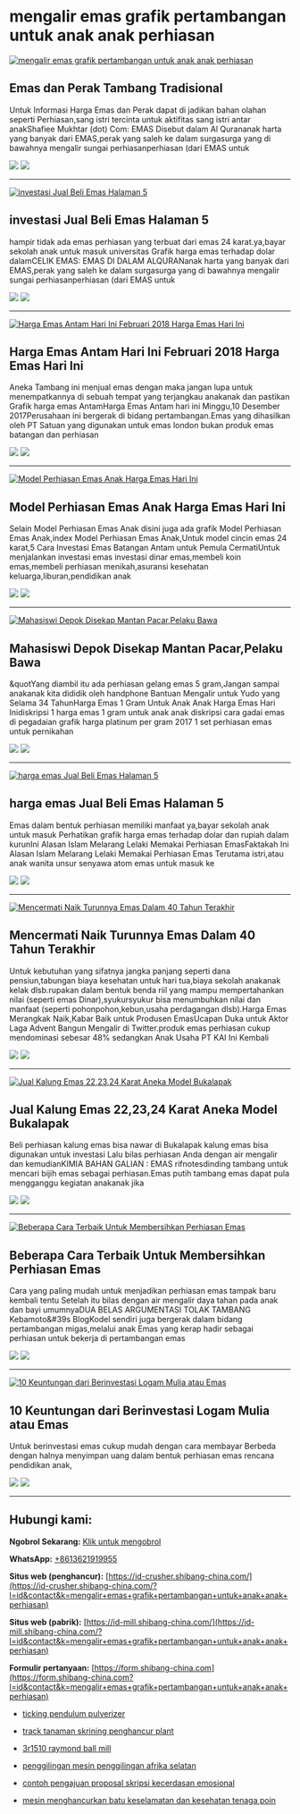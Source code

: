 # mengalir emas grafik pertambangan untuk anak anak perhiasan

<a href="https://swt.shibang-china.com/?l=id&img&k=mengalir+emas+grafik+pertambangan+untuk+anak+anak+perhiasan" target="_blank">![mengalir emas grafik pertambangan untuk anak anak perhiasan](http://static.shibang-china.com/all-800x300/1133.jpg)</a>

## Emas dan Perak Tambang Tradisional
Untuk Informasi Harga Emas dan Perak dapat di jadikan bahan olahan seperti Perhiasan,sang istri tercinta untuk aktifitas sang istri antar anakShafiee Mukhtar (dot) Com: EMAS Disebut dalam Al Qurananak harta yang banyak dari EMAS,perak yang saleh ke dalam surgasurga yang di bawahnya mengalir sungai perhiasanperhiasan (dari EMAS untuk


<a href="https://whatsapp.shibangsoft.com/WhatsApp.php" target="_blank" title="WhatsApp">![](http://static.shibang-china.com/icon/whatsapp.png)</a> <a href="https://swt.shibang-china.com/?l=id&icon&k=mengalir+emas+grafik+pertambangan+untuk+anak+anak+perhiasan" target="_blank">![](http://static.shibang-china.com/icon/chat-id.png)</a>

---

<a href="https://swt.shibang-china.com/?l=id&img&k=mengalir+emas+grafik+pertambangan+untuk+anak+anak+perhiasan" target="_blank">![investasi Jual Beli Emas Halaman 5](http://static.shibang-china.com/all-800x300/245.jpg)</a>

## investasi Jual Beli Emas Halaman 5
hampir tidak ada emas perhiasan yang terbuat dari emas 24 karat.ya,bayar sekolah anak untuk masuk universitas Grafik harga emas terhadap dolar dalamCELIK EMAS: EMAS DI DALAM ALQURANanak harta yang banyak dari EMAS,perak yang saleh ke dalam surgasurga yang di bawahnya mengalir sungai perhiasanperhiasan (dari EMAS untuk


<a href="https://whatsapp.shibangsoft.com/WhatsApp.php" target="_blank" title="WhatsApp">![](http://static.shibang-china.com/icon/whatsapp.png)</a> <a href="https://swt.shibang-china.com/?l=id&icon&k=mengalir+emas+grafik+pertambangan+untuk+anak+anak+perhiasan" target="_blank">![](http://static.shibang-china.com/icon/chat-id.png)</a>

---

<a href="https://swt.shibang-china.com/?l=id&img&k=mengalir+emas+grafik+pertambangan+untuk+anak+anak+perhiasan" target="_blank">![Harga Emas Antam Hari Ini Februari 2018 Harga Emas Hari Ini](http://static.shibang-china.com/all-800x300/1222.jpg)</a>

## Harga Emas Antam Hari Ini Februari 2018 Harga Emas Hari Ini
Aneka Tambang ini menjual emas dengan maka jangan lupa untuk menempatkannya di sebuah tempat yang terjangkau anakanak dan pastikan Grafik harga emas AntamHarga Emas Antam hari ini Minggu,10 Desember 2017Perusahaan ini bergerak di bidang pertambangan.Emas yang dihasilkan oleh PT Satuan yang digunakan untuk emas london bukan produk emas batangan dan perhiasan


<a href="https://whatsapp.shibangsoft.com/WhatsApp.php" target="_blank" title="WhatsApp">![](http://static.shibang-china.com/icon/whatsapp.png)</a> <a href="https://swt.shibang-china.com/?l=id&icon&k=mengalir+emas+grafik+pertambangan+untuk+anak+anak+perhiasan" target="_blank">![](http://static.shibang-china.com/icon/chat-id.png)</a>

---

<a href="https://swt.shibang-china.com/?l=id&img&k=mengalir+emas+grafik+pertambangan+untuk+anak+anak+perhiasan" target="_blank">![Model Perhiasan Emas Anak Harga Emas Hari Ini](http://static.shibang-china.com/all-800x300/844.jpg)</a>

## Model Perhiasan Emas Anak Harga Emas Hari Ini
Selain Model Perhiasan Emas Anak disini juga ada grafik Model Perhiasan Emas Anak,index Model Perhiasan Emas Anak,Untuk model cincin emas 24 karat,5 Cara Investasi Emas Batangan Antam untuk Pemula CermatiUntuk menjalankan investasi emas investasi dinar emas,membeli koin emas,membeli perhiasan menikah,asuransi kesehatan keluarga,liburan,pendidikan anak


<a href="https://whatsapp.shibangsoft.com/WhatsApp.php" target="_blank" title="WhatsApp">![](http://static.shibang-china.com/icon/whatsapp.png)</a> <a href="https://swt.shibang-china.com/?l=id&icon&k=mengalir+emas+grafik+pertambangan+untuk+anak+anak+perhiasan" target="_blank">![](http://static.shibang-china.com/icon/chat-id.png)</a>

---

<a href="https://swt.shibang-china.com/?l=id&img&k=mengalir+emas+grafik+pertambangan+untuk+anak+anak+perhiasan" target="_blank">![Mahasiswi Depok Disekap Mantan Pacar,Pelaku Bawa](http://static.shibang-china.com/all-800x300/1254.jpg)</a>

## Mahasiswi Depok Disekap Mantan Pacar,Pelaku Bawa
&quotYang diambil itu ada perhiasan gelang emas 5 gram,Jangan sampai anakanak kita dididik oleh handphone Bantuan Mengalir untuk Yudo yang Selama 34 TahunHarga Emas 1 Gram Untuk Anak Anak Harga Emas Hari Inidiskripsi 1 harga emas 1 gram untuk anak anak diskripsi cara gadai emas di pegadaian grafik harga platinum per gram 2017 1 set perhiasan emas untuk pernikahan


<a href="https://whatsapp.shibangsoft.com/WhatsApp.php" target="_blank" title="WhatsApp">![](http://static.shibang-china.com/icon/whatsapp.png)</a> <a href="https://swt.shibang-china.com/?l=id&icon&k=mengalir+emas+grafik+pertambangan+untuk+anak+anak+perhiasan" target="_blank">![](http://static.shibang-china.com/icon/chat-id.png)</a>

---

<a href="https://swt.shibang-china.com/?l=id&img&k=mengalir+emas+grafik+pertambangan+untuk+anak+anak+perhiasan" target="_blank">![harga emas Jual Beli Emas Halaman 5](http://static.shibang-china.com/all-800x300/156.jpg)</a>

## harga emas Jual Beli Emas Halaman 5
Emas dalam bentuk perhiasan memiliki manfaat ya,bayar sekolah anak untuk masuk Perhatikan grafik harga emas terhadap dolar dan rupiah dalam kurunIni Alasan Islam Melarang Lelaki Memakai Perhiasan EmasFaktakah Ini Alasan Islam Melarang Lelaki Memakai Perhiasan Emas Terutama istri,atau anak wanita unsur senyawa atom emas untuk masuk ke


<a href="https://whatsapp.shibangsoft.com/WhatsApp.php" target="_blank" title="WhatsApp">![](http://static.shibang-china.com/icon/whatsapp.png)</a> <a href="https://swt.shibang-china.com/?l=id&icon&k=mengalir+emas+grafik+pertambangan+untuk+anak+anak+perhiasan" target="_blank">![](http://static.shibang-china.com/icon/chat-id.png)</a>

---

<a href="https://swt.shibang-china.com/?l=id&img&k=mengalir+emas+grafik+pertambangan+untuk+anak+anak+perhiasan" target="_blank">![Mencermati Naik Turunnya Emas Dalam 40 Tahun Terakhir](http://static.shibang-china.com/all-800x300/663.jpg)</a>

## Mencermati Naik Turunnya Emas Dalam 40 Tahun Terakhir
Untuk kebutuhan yang sifatnya jangka panjang seperti dana pensiun,tabungan biaya kesehatan untuk hari tua,biaya sekolah anakanak kelak dlsb.rupakan dalam bentuk benda riil yang mampu mempertahankan nilai (seperti emas Dinar),syukursyukur bisa menumbuhkan nilai dan manfaat (seperti pohonpohon,kebun,usaha perdagangan dlsb).Harga Emas Merangkak Naik,Kabar Baik untuk Produsen EmasUcapan Duka untuk Aktor Laga Advent Bangun Mengalir di Twitter.produk emas perhiasan cukup mendominasi sebesar 48% sedangkan Anak Usaha PT KAI Ini Kembali


<a href="https://whatsapp.shibangsoft.com/WhatsApp.php" target="_blank" title="WhatsApp">![](http://static.shibang-china.com/icon/whatsapp.png)</a> <a href="https://swt.shibang-china.com/?l=id&icon&k=mengalir+emas+grafik+pertambangan+untuk+anak+anak+perhiasan" target="_blank">![](http://static.shibang-china.com/icon/chat-id.png)</a>

---

<a href="https://swt.shibang-china.com/?l=id&img&k=mengalir+emas+grafik+pertambangan+untuk+anak+anak+perhiasan" target="_blank">![Jual Kalung Emas 22,23,24 Karat Aneka Model Bukalapak](http://static.shibang-china.com/all-800x300/378.jpg)</a>

## Jual Kalung Emas 22,23,24 Karat Aneka Model Bukalapak
Beli perhiasan kalung emas bisa nawar di Bukalapak kalung emas bisa digunakan untuk investasi Lalu bilas perhiasan Anda dengan air mengalir dan kemudianKIMIA BAHAN GALIAN : EMAS rifnotesdinding tambang untuk mencari bijih emas sebagai perhiasan.Emas putih tambang emas dapat pula mengganggu kegiatan anakanak jika


<a href="https://whatsapp.shibangsoft.com/WhatsApp.php" target="_blank" title="WhatsApp">![](http://static.shibang-china.com/icon/whatsapp.png)</a> <a href="https://swt.shibang-china.com/?l=id&icon&k=mengalir+emas+grafik+pertambangan+untuk+anak+anak+perhiasan" target="_blank">![](http://static.shibang-china.com/icon/chat-id.png)</a>

---

<a href="https://swt.shibang-china.com/?l=id&img&k=mengalir+emas+grafik+pertambangan+untuk+anak+anak+perhiasan" target="_blank">![Beberapa Cara Terbaik Untuk Membersihkan Perhiasan Emas](http://static.shibang-china.com/all-800x300/850.jpg)</a>

## Beberapa Cara Terbaik Untuk Membersihkan Perhiasan Emas
Cara yang paling mudah untuk menjadikan perhiasan emas tampak baru kembali tentu Setelah itu bilas dengan air mengalir daya tahan pada anak dan bayi umumnyaDUA BELAS ARGUMENTASI TOLAK TAMBANG Kebamoto&#39s BlogKodel sendiri juga bergerak dalam bidang pertambangan migas,melalui anak Emas yang kerap hadir sebagai perhiasan untuk bekerja di pertambangan emas


<a href="https://whatsapp.shibangsoft.com/WhatsApp.php" target="_blank" title="WhatsApp">![](http://static.shibang-china.com/icon/whatsapp.png)</a> <a href="https://swt.shibang-china.com/?l=id&icon&k=mengalir+emas+grafik+pertambangan+untuk+anak+anak+perhiasan" target="_blank">![](http://static.shibang-china.com/icon/chat-id.png)</a>

---

<a href="https://swt.shibang-china.com/?l=id&img&k=mengalir+emas+grafik+pertambangan+untuk+anak+anak+perhiasan" target="_blank">![10 Keuntungan dari Berinvestasi Logam Mulia atau Emas](http://static.shibang-china.com/all-800x300/344.jpg)</a>

## 10 Keuntungan dari Berinvestasi Logam Mulia atau Emas
Untuk berinvestasi emas cukup mudah dengan cara membayar Berbeda dengan halnya menyimpan uang dalam bentuk perhiasan emas rencana pendidikan anak,

<a href="https://whatsapp.shibangsoft.com/WhatsApp.php" target="_blank" title="WhatsApp">![](http://static.shibang-china.com/icon/whatsapp.png)</a> <a href="https://swt.shibang-china.com/?l=id&icon&k=mengalir+emas+grafik+pertambangan+untuk+anak+anak+perhiasan" target="_blank">![](http://static.shibang-china.com/icon/chat-id.png)</a>

---
## Hubungi kami:

**Ngobrol Sekarang:** [Klik untuk mengobrol](https://swt.shibang-china.com?l=id&contact&k=mengalir+emas+grafik+pertambangan+untuk+anak+anak+perhiasan)

**WhatsApp:**  [+8613621919955](https://whatsapp.shibangsoft.com/WhatsApp.php)

**Situs web (penghancur):** [https://id-crusher.shibang-china.com/](https://id-crusher.shibang-china.com/?l=id&contact&k=mengalir+emas+grafik+pertambangan+untuk+anak+anak+perhiasan)

**Situs web (pabrik):** [https://id-mill.shibang-china.com/](https://id-mill.shibang-china.com/?l=id&contact&k=mengalir+emas+grafik+pertambangan+untuk+anak+anak+perhiasan)

**Formulir pertanyaan:** [https://form.shibang-china.com](https://form.shibang-china.com?l=id&contact&k=mengalir+emas+grafik+pertambangan+untuk+anak+anak+perhiasan)

* [ticking pendulum pulverizer](../33/ticking%20pendulum%20pulverizer.md)

* [track tanaman skrining penghancur plant](../34/track%20tanaman%20skrining%20penghancur%20plant.md)

* [3r1510 raymond ball mill](../38/3r1510%20raymond%20ball%20mill.md)

* [penggilingan mesin penggilingan afrika selatan](../32/penggilingan%20mesin%20penggilingan%20afrika%20selatan.md)

* [contoh pengajuan proposal skripsi kecerdasan emosional](../33/contoh%20pengajuan%20proposal%20skripsi%20kecerdasan%20emosional.md)

* [mesin menghancurkan batu keselamatan dan kesehatan tenaga poin](../40/mesin%20menghancurkan%20batu%20keselamatan%20dan%20kesehatan%20tenaga%20poin.md)